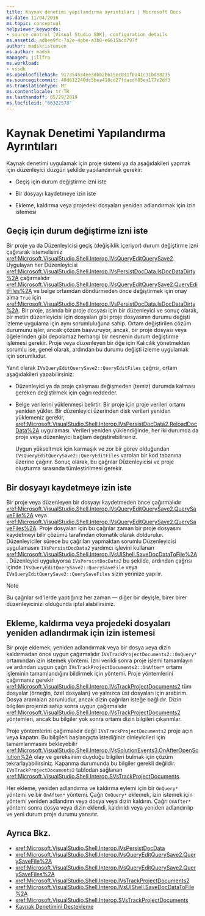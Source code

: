 ```yaml
---
title: Kaynak denetimi yapılandırma ayrıntıları | Microsoft Docs
ms.date: 11/04/2016
ms.topic: conceptual
helpviewer_keywords:
- source control [Visual Studio SDK], configuration details
ms.assetid: adbee9fc-7a2e-4abe-a3b8-e6615bcd797f
author: madskristensen
ms.author: madsk
manager: jillfra
ms.workload:
- vssdk
ms.openlocfilehash: 917354534ee3dbb2b615ec031f0a41c31bd88235
ms.sourcegitcommit: 40d612240dc5bea418cd27fdacdf85ea177e2df3
ms.translationtype: MT
ms.contentlocale: tr-TR
ms.lasthandoff: 05/29/2019
ms.locfileid: "66322578"
---
```

# <a name="source-control-configuration-details"></a>Kaynak Denetimi Yapılandırma Ayrıntıları
Kaynak denetimi uygulamak için proje sistemi ya da aşağıdakileri yapmak için düzenleyici düzgün şekilde yapılandırmak gerekir:

- Geçiş için durum değiştirme izni iste

- Bir dosyayı kaydetmeye izin iste

- Ekleme, kaldırma veya projedeki dosyaları yeniden adlandırmak için izin istemesi

## <a name="request-permission-to-transition-to-changed-state"></a>Geçiş için durum değiştirme izni iste
 Bir proje ya da Düzenleyicisi geçiş (değişiklik içeriyor) durum değiştirme izni çağırarak istemelisiniz <xref:Microsoft.VisualStudio.Shell.Interop.IVsQueryEditQuerySave2>. Uygulayan her Düzenleyicisi <xref:Microsoft.VisualStudio.Shell.Interop.IVsPersistDocData.IsDocDataDirty%2A> çağırmalıdır <xref:Microsoft.VisualStudio.Shell.Interop.IVsQueryEditQuerySave2.QueryEditFiles%2A> ve belge ortamdan döndürmeden önce değiştirmek için onay alma `True` için <xref:Microsoft.VisualStudio.Shell.Interop.IVsPersistDocData.IsDocDataDirty%2A>. Bir proje, aslında bir proje dosyası için bir düzenleyici ve sonuç olarak, bir metin düzenleyicisi için dosyaları gibi proje dosyasının durumu değişti izleme uygulama için aynı sorumluluğuna sahip. Ortam değiştirilen çözüm durumunu işler, ancak çözüm başvuruyor, ancak, bir proje dosyası veya öğelerinden gibi depolamaz herhangi bir nesnenin durum değiştirme işlemesi gerekir. Proje veya düzenleyen bir öğe için Kalıcılık yönetmekten sorumlu ise, genel olarak, ardından bu durumu değişti izleme uygulamak için sorumludur.

 Yanıt olarak `IVsQueryEditQuerySave2::QueryEditFiles` çağrısı, ortam aşağıdakileri yapabilirsiniz:

- Düzenleyici ya da proje çalışması değişmeden (temiz) durumda kalması gereken değiştirmek için çağrı reddeder.

- Belge verilerini yüklenmesi belirtir. Bir proje için proje verileri ortamı yeniden yükler. Bir düzenleyici üzerinden disk verileri yeniden yüklemeniz gerekir, <xref:Microsoft.VisualStudio.Shell.Interop.IVsPersistDocData2.ReloadDocData%2A> uygulaması. Verileri yeniden yüklendiğinde, her iki durumda da proje veya düzenleyici bağlam değiştirebilirsiniz.

  Uygun yükseltmek için karmaşık ve zor bir görev olduğundan `IVsQueryEditQuerySave2::QueryEditFiles` varolan bir kod tabanına üzerine çağırır. Sonuç olarak, bu çağrılar Düzenleyicisi ve proje oluşturma sırasında tümleştirilmesi gerekir.

## <a name="request-permission-to-save-a-file"></a>Bir dosyayı kaydetmeye izin iste
 Bir proje veya düzenleyen bir dosyayı kaydetmeden önce çağırmalıdır <xref:Microsoft.VisualStudio.Shell.Interop.IVsQueryEditQuerySave2.QuerySaveFile%2A> veya <xref:Microsoft.VisualStudio.Shell.Interop.IVsQueryEditQuerySave2.QuerySaveFiles%2A>. Proje dosyaları için bu çağrılar zaman bir proje dosyasını kaydetmeyi bilir çözümü tarafından otomatik olarak doldurulur. Düzenleyiciler sürece bu çağrıları yapmaktan sorumlu Düzenleyicisi uygulamasını `IVsPersistDocData2` yardımcı işlevini kullanan <xref:Microsoft.VisualStudio.Shell.Interop.IVsUIShell.SaveDocDataToFile%2A>. Düzenleyici uyguluyorsa `IVsPersistDocData2` bu şekilde, ardından çağrısı içinde `IVsQueryEditQuerySave2::QuerySaveFile` veya `IVsQueryEditQuerySave2::QuerySaveFiles` sizin yerinize yapılır.

> [!NOTE]
> Bu çağrılar sıd'lerde yaptığınız her zaman — diğer bir deyişle, birer birer düzenleyicinizi olduğunda iptal alabilirsiniz.

## <a name="request-permission-to-add-remove-or-rename-files-in-the-project"></a>Ekleme, kaldırma veya projedeki dosyaları yeniden adlandırmak için izin istemesi
 Bir proje eklemek, yeniden adlandırmak veya bir dosya veya dizin kaldırmadan önce uygun çağırmalıdır `IVsTrackProjectDocuments2::OnQuery*` ortamından izin istemek yöntemi. İzni verildi sonra proje işlemi tamamlayın ve ardından uygun çağrı `IVsTrackProjectDocuments2::OnAfter*` ortamı işleminin tamamlandığını bildirmek için yöntemi. Proje yöntemlerini çağırmanız gerekir <xref:Microsoft.VisualStudio.Shell.Interop.IVsTrackProjectDocuments2> tüm dosyalar (örneğin, özel dosyaları) ve yalnızca üst dosyaları için arabirim. Dosya aramaları zorunludur, ancak dizin çağrıları isteğe bağlıdır. Dizin bilgileri projenizi sahip sonra uygun çağırmalıdır <xref:Microsoft.VisualStudio.Shell.Interop.IVsTrackProjectDocuments2> yöntemleri, ancak bu bilgiler yok sonra ortamı dizin bilgileri çıkarımlar.

 Proje yöntemlerini çağırmalıdır değil `IVsTrackProjectDocuments2` proje açın veya kapatın. Bu bilgileri başlangıçta istediğiniz dinleyicileri için tamamlanmasını bekleyebilir <xref:Microsoft.VisualStudio.Shell.Interop.IVsSolutionEvents3.OnAfterOpenSolution%2A> olay ve gereksinim duyduğu bilgileri bulmak için çözüm tekrarlayabilirsiniz. Kapanma durumunda bu bilgiler gerekli değildir. `IVsTrackProjectDocuments2` tablodan sağlanan <xref:Microsoft.VisualStudio.Shell.Interop.SVsTrackProjectDocuments>.

 Her ekleme, yeniden adlandırma ve kaldırma eylemi için bir `OnQuery*` yöntemi ve bir `OnAfter*` yöntemi. Çağrı `OnQuery*` eklemek, izin istemek için yöntemi yeniden adlandırın veya dosya veya dizin kaldırın. Çağrı `OnAfter*` yöntemi sonra dosya veya dizin eklendi, kaldırıldı veya yeniden adlandırılıp ve yeni durum proje durumu yansıtır.

## <a name="see-also"></a>Ayrıca Bkz.

- <xref:Microsoft.VisualStudio.Shell.Interop.IVsPersistDocData>
- <xref:Microsoft.VisualStudio.Shell.Interop.IVsQueryEditQuerySave2.QuerySaveFile%2A>
- <xref:Microsoft.VisualStudio.Shell.Interop.IVsQueryEditQuerySave2.QuerySaveFiles%2A>
- <xref:Microsoft.VisualStudio.Shell.Interop.IVsTrackProjectDocuments2>
- <xref:Microsoft.VisualStudio.Shell.Interop.IVsUIShell.SaveDocDataToFile%2A>
- <xref:Microsoft.VisualStudio.Shell.Interop.SVsTrackProjectDocuments>
- [Kaynak Denetimini Destekleme](../../extensibility/internals/supporting-source-control.md)